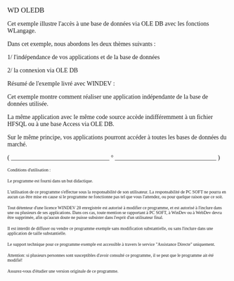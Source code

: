   
<span style="font-family:Arial sans-serif;font-size:16px;">WD OLEDB</span>

  
<span style="font-family:Arial sans-serif;font-size:14px;">Cet exemple illustre l'accès à une base de données via OLE DB avec les fonctions WLangage.</span>

<span style="font-family:Arial sans-serif;font-size:14px;">Dans cet exemple, nous abordons les deux thèmes suivants :</span>

<span style="font-family:Arial sans-serif;font-size:14px;">1/ l'indépendance de vos applications et de la base de données</span>

<span style="font-family:Arial sans-serif;font-size:14px;">2/ la connexion via OLE DB</span>

<span style="font-family:Arial sans-serif;font-size:14px;">Résumé de l'exemple livré avec WINDEV : </span>

<span style="font-family:Arial sans-serif;font-size:14px;">Cet exemple montre comment réaliser une application indépendante de la base de données utilisée.</span>

<span style="font-family:Arial sans-serif;font-size:14px;">La même application avec le même code source accède indifféremment à un fichier HFSQL ou à une base Access via OLE DB. </span>

<span style="font-family:Arial sans-serif;font-size:14px;">Sur le même principe, vos applications pourront accéder à toutes les bases de données du marché. </span>

  
  
<span style="font-family:Arial sans-serif;font-size:14px;">( \_\_\_\_\_\_\_\_\_\_\_\_\_\_\_\_\_\_\_\_\_\_\_\_\_\_\_\_\_\_\_\_ ° \_\_\_\_\_\_\_\_\_\_\_\_\_\_\_\_\_\_\_\_\_\_\_\_\_\_\_\_\_\_\_\_\_ )</span>

  
<span style="font-family:Arial sans-serif;font-size:10px;">Conditions d'utilisation :</span>

<span style="font-family:Arial sans-serif;font-size:10px;">Le programme est fourni dans un but didactique.</span>

<span style="font-family:Arial sans-serif;font-size:10px;">L'utilisation de ce programme s'effectue sous la responsabilité de son utilisateur. La responsabilité de PC SOFT ne pourra en aucun cas être mise en cause si le programme ne fonctionne pas tel que vous l'attendez, ou pour quelque raison que ce soit. </span>

<span style="font-family:Arial sans-serif;font-size:10px;">Tout détenteur d'une licence WINDEV 28 enregistrée est autorisé à modifier ce programme, et est autorisé à l'inclure dans une ou plusieurs de ses applications. Dans ces cas, toute mention se rapportant à PC SOFT, à WinDev ou à WebDev devra être supprimée, afin qu'aucun doute ne puisse subsister dans l'esprit d'un utilisateur final.</span>

<span style="font-family:Arial sans-serif;font-size:10px;">Il est interdit de diffuser ou vendre ce programme exemple sans modification substantielle, ou sans l'inclure dans une application de taille substantielle.</span>

<span style="font-family:Arial sans-serif;font-size:10px;">Le support technique pour ce programme exemple est accessible à travers le service "Assistance Directe" uniquement.</span>

<span style="font-family:Arial sans-serif;font-size:10px;">Attention: si plusieurs personnes sont susceptibles d'avoir consulté ce programme, il se peut que le programme ait été modifié! </span>

<span style="font-family:Arial sans-serif;font-size:10px;">Assurez-vous d'étudier une version originale de ce programme.</span>

  
  